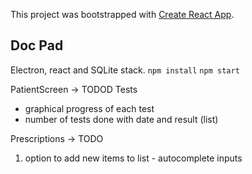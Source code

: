 This project was bootstrapped with [Create React App](https://github.com/facebook/create-react-app).

## Doc Pad
Electron, react and SQLite stack.
 `npm install`
 `npm start` 

PatientScreen -> TODOD
Tests
- graphical progress of each test
- number of tests done with date and result (list)

Prescriptions -> TODO
1. option to add new items to list - autocomplete inputs